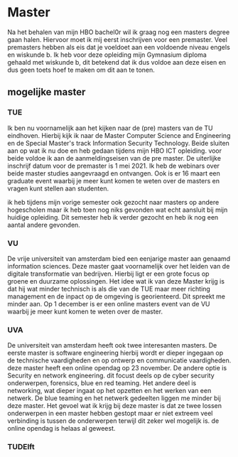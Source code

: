 # Master

Na het behalen van mijn HBO bachel0r wil ik graag nog een masters degree gaan halen. Hiervoor moet ik mij eerst inschrijven voor een premaster. Veel premasters hebben als eis dat je voeldoet aan een voldoende niveau engels en wiskunde b. Ik heb voor deze opleiding mijn Gymnasium diploma gehaald met wiskunde b, dit betekend dat ik dus voldoe aan deze eisen en dus geen toets hoef te maken om dit aan te tonen.

## mogelijke master

### TUE

Ik ben nu voornamelijk aan het kijken naar de (pre) masters van de TU eindhoven. Hierbij kijk ik naar de Master Computer Science and Engineering en de Special Master's track Information Security Technology. Beide sluiten aan op wat ik nu doe en heb gedaan tijdens mijn HBO ICT opleiding. voor beide voldoe ik aan de aanmeldingseisen van de pre master. De uiterlijke inschrijf datum voor de premaster is 1 mei 2021. Ik heb de webinars over beide master studies aangevraagd en ontvangen. Ook is er 16 maart een graduate event waarbij je meer kunt komen te weten over de masters en vragen kunt stellen aan studenten.

ik heb tijdens mijn vorige semester ook gezocht naar masters op andere hogescholen maar ik heb toen nog niks gevonden wat echt aansluit bij mijn huidige opleiding. Dit semester heb ik verder gezocht en heb ik nog een aantal andere gevonden.

### VU

De vrije universiteit van amsterdam bied een eenjarige master aan genaamd information sciences. Deze master gaat voornamelijk over het leiden van de digitale transformatie van bedrijven. Hierbij ligt er een grote focus op groene en duurzame oplossingen. Het idee wat ik van deze Master krijg is dat hij wat minder technisch is als die van de TUE maar meer richting management en de inpact op de omgeving is georienteerd. Dit spreekt me minder aan. Op 1 december is er een online masters event van de VU waarbij je meer kunt komen te weten over de master.

### UVA

De universiteit van amsterdam heeft ook twee interesanten masters. De eerste master is software engineering hierbij wordt er dieper ingegaan op de technische vaardigheden en op ontwerp en communicatie vaardigheden. deze master heeft een online opendag op 23 november. De andere optie is Security en network engineering. dit focust deels op de cyber security onderwerpen, forensics, blue en red teaming. Het andere deel is networking, wat dieper ingaat op het opzetten en het werken van een netwerk. De blue teaming en het netwerk gedeelten liggen me minder bij deze master. Het gevoel wat ik krijg bij deze master is dat ze twee lossen onderwerpen in een master hebben gestopt maar er niet extreem veel verbinding is tussen de onderwerpen terwijl dit zeker wel mogelijk is. de online opendag is helaas al geweest.

### TUDElft
